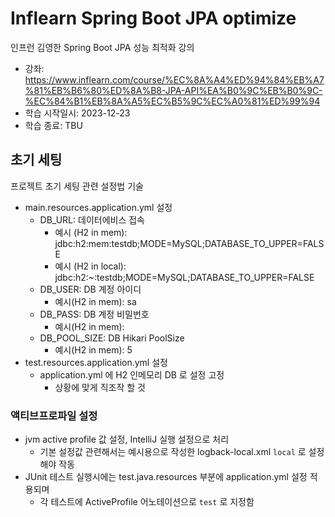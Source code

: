 # Inflearn Spring Boot JPA optimize
인프런 김영한 Spring Boot JPA 성능 최적화 강의
* 강좌: https://www.inflearn.com/course/%EC%8A%A4%ED%94%84%EB%A7%81%EB%B6%80%ED%8A%B8-JPA-API%EA%B0%9C%EB%B0%9C-%EC%84%B1%EB%8A%A5%EC%B5%9C%EC%A0%81%ED%99%94
* 학습 시작일시: 2023-12-23
* 학습 종료: TBU


## 초기 세팅
프로젝트 초기 세팅 관련 설정법 기술
* main.resources.application.yml 설정
    * DB_URL: 데이터에비스 접속
        * 예시 (H2 in mem): jdbc:h2:mem:testdb;MODE=MySQL;DATABASE_TO_UPPER=FALSE
        * 예시 (H2 in local): jdbc:h2:~:testdb;MODE=MySQL;DATABASE_TO_UPPER=FALSE
    * DB_USER: DB 계정 아이디
        * 예시(H2 in mem): sa
    * DB_PASS: DB 계정 비밀번호
        * 예시(H2 in mem): 
    * DB_POOL_SIZE: DB Hikari PoolSize
        * 예시(H2 in mem): 5
* test.resources.application.yml 설정
    * application.yml 에 H2 인메모리 DB 로 설정 고정
        * 상황에 맞게 직조작 할 것

### 액티브프로파일 설정
* jvm active profile 값 설정, IntelliJ 실행 설정으로 처리
    * 기본 설정값 관련해서는 예시용으로 작성한 logback-local.xml `local` 로 설정해야 작동
* JUnit 테스트 실행시에는 test.java.resources 부분에 application.yml 설정 적용되며
    * 각 테스트에 ActiveProfile 어노테이션으로 `test` 로 지정함
